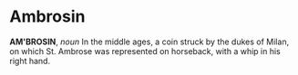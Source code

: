 # Ambrosin

**AM'BROSIN**, _noun_ In the middle ages, a coin struck by the dukes of Milan, on which St. Ambrose was represented on horseback, with a whip in his right hand.